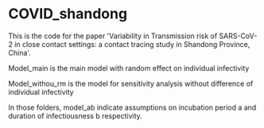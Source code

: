 # COVID_shandong

This is the code for the paper 'Variability in Transmission risk of SARS-CoV-2 in close contact settings: a contact tracing study in Shandong Province, China'.

Model_main is the main model with random effect on individual infectivity

Model_withou_rm is the model for sensitivity analysis without difference of individual infectivity

In those folders, model_ab indicate assumptions on incubation period a and duration of infectiousness b respectivity.

